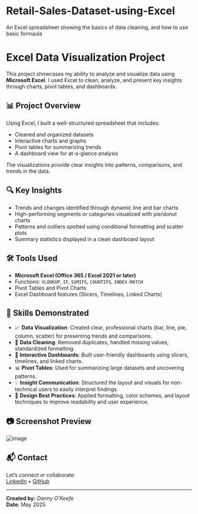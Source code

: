 # Retail-Sales-Dataset-using-Excel
An Excel spreadsheet showing the basics of data cleaning, and how to use basic formaula
# Excel Data Visualization Project

This project showcases my ability to analyze and visualize data using **Microsoft Excel**. I used Excel to clean, analyze, and present key insights through charts, pivot tables, and dashboards.

## 📊 Project Overview

Using Excel, I built a well-structured spreadsheet that includes:

- Cleaned and organized datasets
- Interactive charts and graphs
- Pivot tables for summarizing trends
- A dashboard view for at-a-glance analysis

The visualizations provide clear insights into patterns, comparisons, and trends in the data.

## 🔍 Key Insights

- Trends and changes identified through dynamic line and bar charts
- High-performing segments or categories visualized with pie/donut charts
- Patterns and outliers spotted using conditional formatting and scatter plots
- Summary statistics displayed in a clean dashboard layout

## 🛠 Tools Used

- **Microsoft Excel (Office 365 / Excel 2021 or later)**
- Functions: `VLOOKUP`, `IF`, `SUMIFS`, `COUNTIFS`, `INDEX-MATCH`
- Pivot Tables and Pivot Charts
- Excel Dashboard features (Slicers, Timelines, Linked Charts)

## 🧠 Skills Demonstrated

- 📈 **Data Visualization**: Created clear, professional charts (bar, line, pie, column, scatter) for presenting trends and comparisons.
- 🔧 **Data Cleaning**: Removed duplicates, handled missing values, standardized formatting.
- 🔄 **Interactive Dashboards**: Built user-friendly dashboards using slicers, timelines, and linked charts.
- 📊 **Pivot Tables**: Used for summarizing large datasets and uncovering patterns.
- 💡 **Insight Communication**: Structured the layout and visuals for non-technical users to easily interpret findings.
- 🎨 **Design Best Practices**: Applied formatting, color schemes, and layout techniques to improve readability and user experience.

## 📷 Screenshot Preview

![image](https://github.com/user-attachments/assets/1de5d3ee-04d8-433d-bb73-31f6f3d4f46c)

## 📬 Contact

Let’s connect or collaborate:  
[LinkedIn](https://linkedin.com/in/dannyokeefedatatechnician) • [GitHub](https://github.com/dannyokeefe)

---
**Created by:** *Danny O'Keefe*  
**Date:** May 2025


